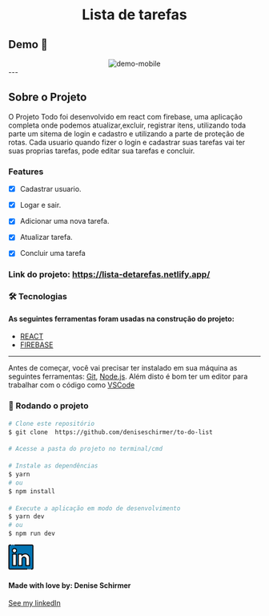 <h1 style="text-align: center; font-weight: bold;">Lista de tarefas</h1>

## Demo 📸

<div align="center" >
   <img src="./github/todoliist.gif" alt="demo-mobile" height="425">
</div>
 ---

## Sobre o Projeto
O Projeto Todo foi desenvolvido em react com firebase, uma aplicação completa onde podemos atualizar,excluir, registrar itens, utilizando toda parte um sitema de login e cadastro e utilizando a parte de proteção de rotas.  Cada usuario quando fizer o login e cadastrar suas tarefas vai ter suas proprias tarefas, pode editar sua tarefas e concluir.

### Features
- [x] Cadastrar usuario.
- [x] Logar e sair.
- [x] Adicionar uma nova tarefa.
- [x] Atualizar tarefa.
- [x] Concluir uma tarefa



### Link do projeto: https://lista-detarefas.netlify.app/

### 🛠 Tecnologias
#### As seguintes ferramentas foram usadas na construção do projeto:

- [REACT](https://pt-br.reactjs.org/)
- [FIREBASE](https://firebase.google.com/?hl=pt)

--- 
Antes de começar, você vai precisar ter instalado em sua máquina as seguintes ferramentas:
[Git](https://git-scm.com), [Node.js](https://nodejs.org/en/).
Além disto é bom ter um editor para trabalhar com o código como [VSCode](https://code.visualstudio.com/)

### 🎲 Rodando o projeto

```bash
# Clone este repositório
$ git clone  https://github.com/deniseschirmer/to-do-list

# Acesse a pasta do projeto no terminal/cmd

# Instale as dependências
$ yarn
# ou
$ npm install

# Execute a aplicação em modo de desenvolvimento
$ yarn dev
# ou
$ npm run dev

```



<a href="https://raw.githubusercontent.com/ARTHURPC03/Proffy-FullStack/master/github/linkedin.png">
<img src="https://raw.githubusercontent.com/ARTHURPC03/Proffy-FullStack/master/github/linkedin.png" alt="linkedin" height="50"></a>
<br />

#### Made with love by: Denise Schirmer
[See my linkedIn](https://www.linkedin.com/in/denise-s-lima-schirmer-9702661ba/)



